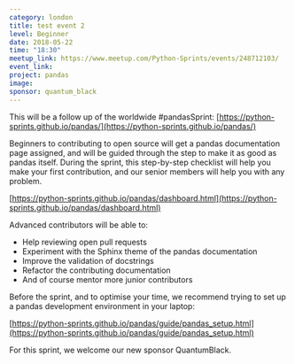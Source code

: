 ```yaml
---
category: london
title: test event 2
level: Beginner
date: 2018-05-22
time: "18:30"
meetup_link: https://www.meetup.com/Python-Sprints/events/248712103/
event_link:
project: pandas
image:
sponsor: quantum_black
---
```

This will be a follow up of the worldwide #pandasSprint: [https://python-sprints.github.io/pandas/](https://python-sprints.github.io/pandas/)

Beginners to contributing to open source will get a pandas documentation page assigned, and will be guided through the step to make it as good as pandas itself. During the sprint, this step-by-step checklist will help you make your first contribution, and our senior members will help you with any problem.

[https://python-sprints.github.io/pandas/dashboard.html](https://python-sprints.github.io/pandas/dashboard.html)

Advanced contributors will be able to:
- Help reviewing open pull requests
- Experiment with the Sphinx theme of the pandas documentation
- Improve the validation of docstrings
- Refactor the contributing documentation
- And of course mentor more junior contributors

Before the sprint, and to optimise your time, we recommend trying to set up a pandas development environment in your laptop:

[https://python-sprints.github.io/pandas/guide/pandas_setup.html](https://python-sprints.github.io/pandas/guide/pandas_setup.html)

For this sprint, we welcome our new sponsor QuantumBlack.